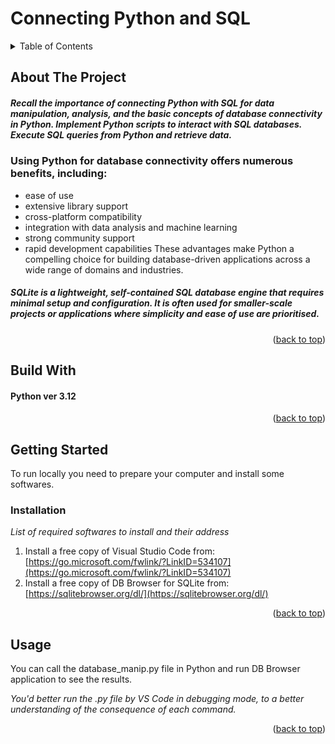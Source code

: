 # Connecting Python and SQL

<!-- TABLE OF CONTENTS -->
<details>
  <summary>Table of Contents</summary>
  <ol>
    <li>
      <a href="#about-the-project">About The Project</a>
      <ul>
        <li><a href="#built-with">Built With</a></li>
      </ul>
    </li>
    <li>
      <a href="#getting-started">Getting Started</a>
      <ul>
        <li><a href="#installation">Installation</a></li>
      </ul>
    </li>
    <li><a href="#usage">Usage</a></li>
    <li><a href="#roadmap">Roadmap</a></li>
    <li><a href="#contributing">Contributing</a></li>
    <li><a href="#license">License</a></li>
    <li><a href="#contact">Contact</a></li>
    <li><a href="#acknowledgments">Acknowledgments</a></li>
  </ol>
</details>


<!-- ABOUT THE PROJECT -->
## About The Project

##### Recall the importance of connecting Python with SQL for data manipulation, analysis, and the basic concepts of database connectivity in Python. Implement Python scripts to interact with SQL databases. Execute SQL queries from Python and retrieve data.

### Using Python for database connectivity offers numerous benefits, including:
* ease of use
* extensive library support
* cross-platform compatibility
* integration with data analysis and machine learning
* strong community support
* rapid development capabilities
These advantages make Python a compelling choice for building database-driven applications across a wide range of domains and industries.
##### SQLite is a lightweight, self-contained SQL database engine that requires minimal setup and configuration. It is often used for smaller-scale projects or applications where simplicity and ease of use are prioritised.

<p align="right">(<a href="#readme-top">back to top</a>)</p>

<!-- BUILD WITH -->
## Build With

#### Python ver 3.12

<p align="right">(<a href="#readme-top">back to top</a>)</p>


<!-- GETTING STARTED -->
## Getting Started

To run locally you need to prepare your computer and install some softwares.

### Installation

_List of required softwares to install and their address_

1. Install a free copy of Visual Studio Code from: [https://go.microsoft.com/fwlink/?LinkID=534107](https://go.microsoft.com/fwlink/?LinkID=534107)
2. Install a free copy of DB Browser for SQLite from: [https://sqlitebrowser.org/dl/](https://sqlitebrowser.org/dl/)
   
<p align="right">(<a href="#readme-top">back to top</a>)</p>

<!-- USAGE EXAMPLES -->
## Usage

You can call the database_manip.py file in Python and run DB Browser application to see the results.

_You'd better run the .py file by VS Code in debugging mode, to a better understanding of the consequence of each command._

<p align="right">(<a href="#readme-top">back to top</a>)</p>
